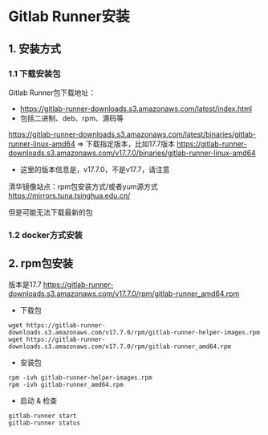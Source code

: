 # Gitlab Runner安装

## 1. 安装方式

### 1.1 下载安装包
Gitlab Runner包下载地址：
* https://gitlab-runner-downloads.s3.amazonaws.com/latest/index.html
* 包括二进制、deb、rpm、源码等


https://gitlab-runner-downloads.s3.amazonaws.com/latest/binaries/gitlab-runner-linux-amd64
=>
下载指定版本，比如17.7版本
https://gitlab-runner-downloads.s3.amazonaws.com/v17.7.0/binaries/gitlab-runner-linux-amd64
* 这里的版本信息是，v17.7.0，不是v17.7，请注意

清华镜像站点：rpm包安装方式/或者yum源方式
https://mirrors.tuna.tsinghua.edu.cn/

但是可能无法下载最新的包



### 1.2 docker方式安装


## 2. rpm包安装
版本是17.7
https://gitlab-runner-downloads.s3.amazonaws.com/v17.7.0/rpm/gitlab-runner_amd64.rpm

* 下载包
```
wget https://gitlab-runner-downloads.s3.amazonaws.com/v17.7.0/rpm/gitlab-runner-helper-images.rpm
wget https://gitlab-runner-downloads.s3.amazonaws.com/v17.7.0/rpm/gitlab-runner_amd64.rpm
```

* 安装包
```
rpm -ivh gitlab-runner-helper-images.rpm
rpm -ivh gitlab-runner_amd64.rpm
``` 

* 启动 & 检查
```
gitlab-runner start
gitlab-runner status
```

